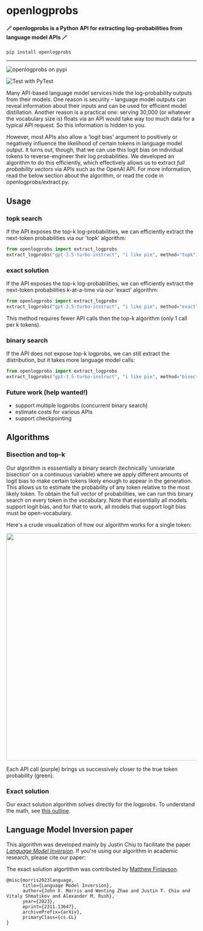 # openlogprobs

#### 🪄 openlogprobs is a Python API for extracting log-probabilities from language model APIs 🪄 </p>


```bash
pip install openlogprobs
```

<hr>

![openlogprobs on pypi](https://badge.fury.io/py/openlogprobs.svg)

![Test with PyTest](https://github.com/justinchiu/openlogprobs/workflows/Test%20with%20PyTest/badge.svg)

Many API-based language model services hide the log-probability outputs from their models. One reason is security – language model outputs can reveal information about their inputs and can be used for efficient model distillation. Another reason is a practical one: serving 30,000 (or whatever the vocabulary size is) floats via an API would take way too much data for a typical API request. So this information is hidden to you.

However, most APIs also allow a 'logit bias' argument to positively or negatively influence the likelihood of certain tokens in language model output. It turns out, though, that we can use this logit bias on individual tokens to reverse-engineer their log probabilities. We developed an algorithm to do this efficiently, which effectively allows us to extract *full probability vectors* via APIs such as the OpenAI API. For more information, read the below section about the algorithm, or read the code in openlogprobs/extract.py.


## Usage

### topk search

If the API exposes the top-k log-probabilities, we can efficiently extract the next-token probabilities via our 'topk' algorithm:

```python
from openlogprobs import extract_logprobs
extract_logprobs("gpt-3.5-turbo-instruct", "i like pie", method="topk")
```

### exact solution

If the API exposes the top-k log-probabilities, we can efficiently extract the next-token probabilities k-at-a-time via our 'exact' algorithm:

```python
from openlogprobs import extract_logprobs
extract_logprobs("gpt-3.5-turbo-instruct", "i like pie", method="exact", parallel=True)
```

This method requires fewer API calls then the top-k algorithm (only 1 call per k tokens).

### binary search

If the API does not expose top-k logprobs, we can still extract the distribution, but it takes more language model calls:

```python
from openlogprobs import extract_logprobs
extract_logprobs("gpt-3.5-turbo-instruct", "i like pie", method="bisection")
```

### Future work (help wanted!)

- support multiple logprobs (concurrent binary search)
- estimate costs for various APIs
- support checkpointing

## Algorithms

### Bisection and top-k 

Our algorithm is esssentially a binary search (technically 'univariate bisection' on a continuous variable) where we apply different amounts of logit bias to make certain tokens likely enough to appear in the generation. This allows us to estimate the probability of any token relative to the most likely token. To obtain the full vector of probabilities, we can run this binary search on every token in the vocabulary. Note that essentially all models support logit bias, and for that to work, all models that support logit bias must be open-vocabulary.

Here's a crude visualization of how our algorithm works for a single token:

<img src="https://github.com/justinchiu/openlogprobs/raw/main/vis.png" width="600"/>

Each API call (purple) brings us successively closer to the true token probability (green).

### Exact solution

Our exact solution algorithm solves directly for the logprobs. 
To understand the math, see [this outline](https://mattf1n.github.io/openlogprobs.html).

## Language Model Inversion paper

This algorithm was developed mainly by Justin Chiu to facilitate the paper [*Language Model Inversion*](https://arxiv.org/abs/2311.13647). If you're using our algorithm in academic research, please cite our paper:

The exact solution algortithm was contributed by [Matthew Finlayson](https://mattf1n.github.io).

```
@misc{morris2023language,
      title={Language Model Inversion}, 
      author={John X. Morris and Wenting Zhao and Justin T. Chiu and Vitaly Shmatikov and Alexander M. Rush},
      year={2023},
      eprint={2311.13647},
      archivePrefix={arXiv},
      primaryClass={cs.CL}
}
```

